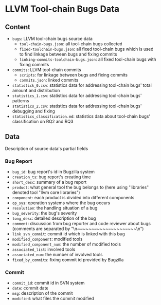 # LLVM Tool-chain Bugs Data

## Content

- `bugs`: LLVM tool-chain bugs source data
  - `tool-chain-bugs.json`: all tool-chain bugs collected
  - `fixed-toolchain-bugs.json`: all fixed tool-chain bugs which is used to find linkage between bugs and fixing commits
  - `linking-commits-toolchain-bugs.json`: all fixed tool-chain bugs with fixing commits
- `commits`: LLVM tool-chain commits
  - `scripts`: for linkage between bugs and fixing commits
  - `commits.json`: linked commits
- `statistick_0.csv`: statistics data for addressing tool-chain bugs' total amount and distribution
- `statistics_1.csv`: statistics data for addressing tool-chain bugs' patterns
- `statistics_2.csv`: statistics data for addressing tool-chain bugs' debugging and fixing
- `statistics_classification.md`: statistics data about tool-chain bugs' classification on RQ2 and RQ3

## Data

Description of source data's partial fields

### Bug Report

- `bug_id`: bug report's id in Bugzilla system
- `creation_ts`: bug report's creating time
- `short_desc`: summary of a bug report
- `product`: what general tool the bug belongs to (here using "libraries" denoted tool "llvm core libraries")
- `component`: each product is divided into different components
- `op_sys`: operation systems where the bug occurs
- `resolution`: the handling situation of a bug
- `bug_severity`: the bug's severity
- `long_desc`: detailed description of the bug
- `comment`: discussion  from bug reporter and code reviewer about bugs (comments are separated by "\n\~\~\~\~\~\~\~\~\~\~\~\~\~\~\~~\~\~\~\~\~\n")
- `link_svn_commit`: commit id which is linked with this bug
- `modified_component`: modified tools
- `modified_component_num`: the number of modified tools
- `associated_list`: involved tools
- `associated_num`: the number of involved tools
- `fixed_by_commits`: fixing commit id provided by Bugzilla

### Commit

- `commit_id`: commit id in SVN system
- `date`: commit date
- `msg`: description of the commit
- `modified`: what files the commit modified